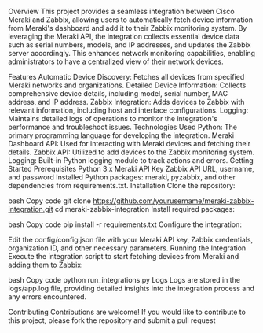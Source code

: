 Overview
This project provides a seamless integration between Cisco Meraki and Zabbix, allowing users to automatically fetch device information from Meraki's dashboard and add it to their Zabbix monitoring system. By leveraging the Meraki API, the integration collects essential device data such as serial numbers, models, and IP addresses, and updates the Zabbix server accordingly. This enhances network monitoring capabilities, enabling administrators to have a centralized view of their network devices.

Features
Automatic Device Discovery: Fetches all devices from specified Meraki networks and organizations.
Detailed Device Information: Collects comprehensive device details, including model, serial number, MAC address, and IP address.
Zabbix Integration: Adds devices to Zabbix with relevant information, including host and interface configurations.
Logging: Maintains detailed logs of operations to monitor the integration's performance and troubleshoot issues.
Technologies Used
Python: The primary programming language for developing the integration.
Meraki Dashboard API: Used for interacting with Meraki devices and fetching their details.
Zabbix API: Utilized to add devices to the Zabbix monitoring system.
Logging: Built-in Python logging module to track actions and errors.
Getting Started
Prerequisites
Python 3.x
Meraki API Key
Zabbix API URL, username, and password
Installed Python packages: meraki, pyzabbix, and other dependencies from requirements.txt.
Installation
Clone the repository:

bash
Copy code
git clone https://github.com/yourusername/meraki-zabbix-integration.git
cd meraki-zabbix-integration
Install required packages:

bash
Copy code
pip install -r requirements.txt
Configure the integration:

Edit the config/config.json file with your Meraki API key, Zabbix credentials, organization ID, and other necessary parameters.
Running the Integration
Execute the integration script to start fetching devices from Meraki and adding them to Zabbix:

bash
Copy code
python run_integrations.py
Logs
Logs are stored in the logs/app.log file, providing detailed insights into the integration process and any errors encountered.

Contributing
Contributions are welcome! If you would like to contribute to this project, please fork the repository and submit a pull request
